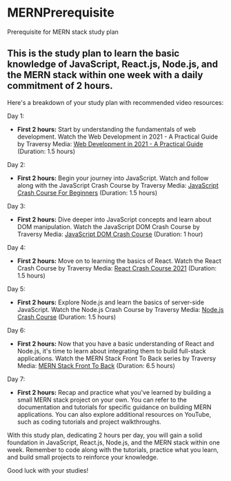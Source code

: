 # MERNPrerequisite
Prerequisite for MERN stack study plan

## This is the study plan to learn the basic knowledge of JavaScript, React.js, Node.js, and the MERN stack within one week with a daily commitment of 2 hours. 

Here's a breakdown of your study plan with recommended video resources:

Day 1:
- **First 2 hours:** Start by understanding the fundamentals of web development. Watch the Web Development in 2021 - A Practical Guide by Traversy Media: [Web Development in 2021 - A Practical Guide](https://www.youtube.com/watch?v=9M4_X5oWgqs) (Duration: 1.5 hours)

Day 2:
- **First 2 hours:** Begin your journey into JavaScript. Watch and follow along with the JavaScript Crash Course by Traversy Media: [JavaScript Crash Course For Beginners](https://www.youtube.com/watch?v=hdI2bqOjy3c) (Duration: 1.5 hours)

Day 3:
- **First 2 hours:** Dive deeper into JavaScript concepts and learn about DOM manipulation. Watch the JavaScript DOM Crash Course by Traversy Media: [JavaScript DOM Crash Course](https://www.youtube.com/watch?v=0ik6X4DJKCc) (Duration: 1 hour)

Day 4:
- **First 2 hours:** Move on to learning the basics of React. Watch the React Crash Course by Traversy Media: [React Crash Course 2021](https://www.youtube.com/watch?v=w7ejDZ8SWv8) (Duration: 1.5 hours)

Day 5:
- **First 2 hours:** Explore Node.js and learn the basics of server-side JavaScript. Watch the Node.js Crash Course by Traversy Media: [Node.js Crash Course](https://www.youtube.com/watch?v=fBNz5xF-Kx4) (Duration: 1.5 hours)

Day 6:
- **First 2 hours:** Now that you have a basic understanding of React and Node.js, it's time to learn about integrating them to build full-stack applications. Watch the MERN Stack Front To Back series by Traversy Media: [MERN Stack Front To Back](https://www.youtube.com/watch?v=6_fKEJpEEps&list=PLillGF-RfqbaxgxkKgKk1XlJAVCX31xRI) (Duration: 6.5 hours)

Day 7:
- **First 2 hours:** Recap and practice what you've learned by building a small MERN stack project on your own. You can refer to the documentation and tutorials for specific guidance on building MERN applications. You can also explore additional resources on YouTube, such as coding tutorials and project walkthroughs.

With this study plan, dedicating 2 hours per day, you will gain a solid foundation in JavaScript, React.js, Node.js, and the MERN stack within one week. Remember to code along with the tutorials, practice what you learn, and build small projects to reinforce your knowledge.

Good luck with your studies!
